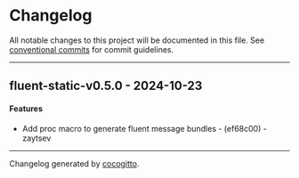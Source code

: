 # Changelog
All notable changes to this project will be documented in this file. See [conventional commits](https://www.conventionalcommits.org/) for commit guidelines.

- - -
## fluent-static-v0.5.0 - 2024-10-23
#### Features
- Add proc macro to generate fluent message bundles - (ef68c00) - zaytsev

- - -

Changelog generated by [cocogitto](https://github.com/cocogitto/cocogitto).